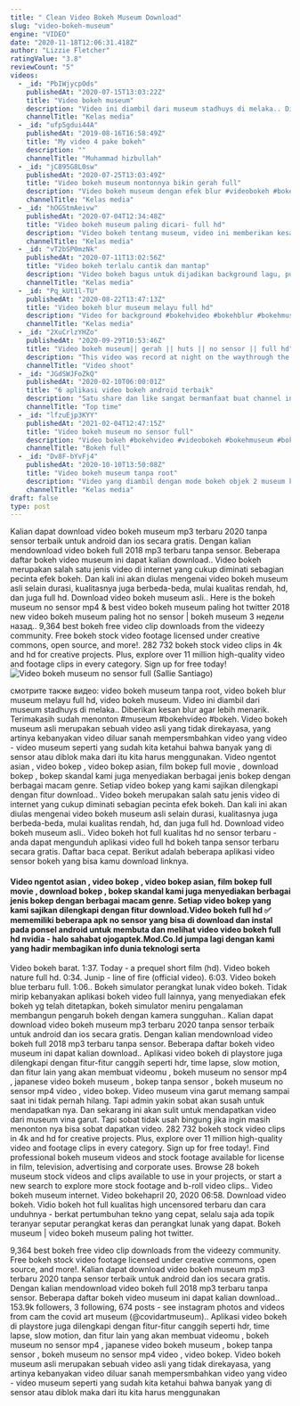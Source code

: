 ```yaml
---
title: " Clean Video Bokeh Museum Download"
slug: "video-bokeh-museum"
engine: "VIDEO"
date: "2020-11-18T12:06:31.418Z"
author: "Lizzie Fletcher"
ratingValue: "3.8"
reviewCount: "5"
videos:
  - _id: "PbIWjycpOds"
    publishedAt: "2020-07-15T13:03:22Z"
    title: "Video bokeh museum"
    description: "Video ini diambil dari museum stadhuys di melaka.. Diberikan kesan blur agar lebih menarik. Terimakasih sudah menonton #museum #bokehvideo #bokeh"
    channelTitle: "Kelas media"
  - _id: "ufp5gdui44A"
    publishedAt: "2019-08-16T16:58:49Z"
    title: "My video 4 pake bokeh"
    description: ""
    channelTitle: "Muhammad hizbullah"
  - _id: "jC895G8L0sw"
    publishedAt: "2020-07-25T13:03:49Z"
    title: "Video bokeh museum nontonnya bikin gerah full"
    description: "Video bokeh museum dengan efek blur #videobokeh #bokeh #bokehmuseum #bokehblur #bokehvideo #museum #videomuseum #gerah #kapalperang"
    channelTitle: "Kelas media"
  - _id: "hOGStmAeivw"
    publishedAt: "2020-07-04T12:34:48Z"
    title: "Video bokeh museum paling dicari- full hd"
    description: "Video bokeh tentang museum, video ini memberikan kesan blur agar terlihat keren #bokeh #museum #full #bokehvideo."
    channelTitle: "Kelas media"
  - _id: "vT2bSP0mzNk"
    publishedAt: "2020-07-11T13:02:56Z"
    title: "Video bokeh terlalu cantik dan mantap"
    description: "Video bokeh bagus untuk dijadikan background lagu, puisi, atau lainnya..Terimakasih #bokeh #background #mantap #loops #asap."
    channelTitle: "Kelas media"
  - _id: "Pq_kUt1l-TU"
    publishedAt: "2020-08-22T13:47:13Z"
    title: "Video bokeh blur museum melayu full hd"
    description: "Video for background #bokehvideo #bokehblur #bokehmuseum #bokehloop #bokehviral #bokehmelayu #bokeh2020 #bokehterbaru #bokehpalingdicari"
    channelTitle: "Kelas media"
  - _id: "2XuCrlzYHZo"
    publishedAt: "2020-09-29T10:53:46Z"
    title: "Video bokeh museum|| gerah || huts || no sensor || full hd"
    description: "This video was record at night on the waythrough the bokeh enjoy this video #ontheway #bokehvideo #nosensor #museum #gadiscantik #mobil #traficlight"
    channelTitle: "Video shoot"
  - _id: "JGdSWJFoZkQ"
    publishedAt: "2020-02-10T06:00:01Z"
    title: "6 aplikasi video bokeh android terbaik"
    description: "Satu share dan like sangat bermanfaat buat channel ini* #toptime - menyajikan berbagai informasi menarik mulai dari hal-hal unik, teknologi, kehidupan"
    channelTitle: "Top time"
  - _id: "lfzuEjp3KYY"
    publishedAt: "2021-02-04T12:47:15Z"
    title: "Video bokeh museum no sensor full"
    description: "Video bokeh #bokehvideo #videobokeh #bokehmuseum #bokehmantap."
    channelTitle: "Bokeh full"
  - _id: "Dv8F-bYvFj4"
    publishedAt: "2020-10-10T13:50:08Z"
    title: "Video bokeh museum tanpa root"
    description: "Video yang diambil dengan mode bokeh objek 2 museum keren.. #bokehvideo #bokehmantap #bokehmuseum #bokehkeren #bokehpalingdicari"
    channelTitle: "Kelas media"
draft: false
type: post
---
```


Kalian dapat download video bokeh museum mp3 terbaru 2020 tanpa sensor terbaik untuk android dan ios secara gratis. Dengan kalian mendownload video bokeh full 2018 mp3 terbaru tanpa sensor. Beberapa daftar bokeh video museum ini dapat kalian download.. Video bokeh merupakan salah satu jenis video di internet yang cukup diminati sebagian pecinta efek bokeh. Dan kali ini akan diulas mengenai video bokeh museum asli selain durasi, kualitasnya juga berbeda-beda, mulai kualitas rendah, hd, dan juga full hd. Download video bokeh museum asli.. Here is the bokeh museum no sensor mp4 &amp; best video bokeh museum paling hot twitter 2018 new video bokeh museum paling hot no sensor | bokeh museum  3 недели назад.. 9,364 best bokeh free video clip downloads from the videezy community. Free bokeh stock video footage licensed under creative commons, open source, and more!. 282 732 bokeh stock video clips in 4k and hd for creative projects. Plus, explore over 11 million high-quality video and footage clips in every category. Sign up for free today!
![Video bokeh museum no sensor full (Sallie Santiago)](https://i.ytimg.com/vi/lfzuEjp3KYY/hqdefault.jpg "Video bokeh museum no sensor full (George Houston)")

смотрите также видео: video bokeh museum tanpa root, video bokeh blur museum melayu full hd, video bokeh museum. Video ini diambil dari museum stadhuys di melaka.. Diberikan kesan blur agar lebih menarik. Terimakasih sudah menonton #museum #bokehvideo #bokeh. Video bokeh museum asli merupakan sebuah video asli yang tidak direkayasa, yang artinya kebanyakan video diluar sanah mempersmbahkan video yang video - video museum seperti yang sudah kita ketahui bahwa banyak yang di sensor atau diblok maka dari itu kita harus menggunakan. Video ngentot asian , video bokep , video bokep asian, film bokep full movie , download bokep , bokep skandal kami juga menyediakan berbagai jenis bokep dengan berbagai macam genre. Setiap video bokep yang kami sajikan dilengkapi dengan fitur download.. Video bokeh merupakan salah satu jenis video di internet yang cukup diminati sebagian pecinta efek bokeh. Dan kali ini akan diulas mengenai video bokeh museum asli selain durasi, kualitasnya juga berbeda-beda, mulai kualitas rendah, hd, dan juga full hd. Download video bokeh museum asli.. Video bokeh hot full kualitas hd no sensor terbaru - anda dapat mengunduh aplikasi video full hd bokeh tanpa sensor terbaru secara gratis. Daftar baca cepat. Berikut adalah beberapa aplikasi video sensor bokeh yang bisa kamu download linknya.
<!--inArticleAds-->

<!--galleryOne-->

#### Video ngentot asian , video bokep , video bokep asian, film bokep full movie , download bokep , bokep skandal kami juga menyediakan berbagai jenis bokep dengan berbagai macam genre. Setiap video bokep yang kami sajikan dilengkapi dengan fitur download.Video bokeh full hd ✅ mememiliki beberapa apk no sensor yang bisa di download dan instal pada ponsel android untuk membuta dan melihat video video bokeh full hd nvidia - halo sahabat ojogaptek.Mod.Co.Id jumpa lagi dengan kami yang hadir membagikan info dunia teknologi serta
<!--inArticleAds-->

<!--galleryTwo-->

Video bokeh barat. 1:37. Today - a prequel short film (hd). Video bokeh nature full hd. 0:34. Junip - line of fire (official video). 6:03. Video bokeh blue terbaru full. 1:06.. Bokeh simulator perangkat lunak video bokeh. Tidak mirip kebanyakan aplikasi bokeh video full lainnya, yang menyediakan efek bokeh yg telah ditetapkan, bokeh simulator meniru pengalaman membangun pengaruh bokeh dengan kamera sungguhan.. Kalian dapat download video bokeh museum mp3 terbaru 2020 tanpa sensor terbaik untuk android dan ios secara gratis. Dengan kalian mendownload video bokeh full 2018 mp3 terbaru tanpa sensor. Beberapa daftar bokeh video museum ini dapat kalian download.. Aplikasi video bokeh di playstore juga dilengkapi dengan fitur-fitur canggih seperti hdr, time lapse, slow motion, dan fitur lain yang akan membuat videomu , bokeh museum no sensor mp4 , japanese video bokeh museum , bokep tanpa sensor , bokeh museum no sensor mp4 video , video bokep. Video museum vina garut memang sampai saat ini tidak pernah hilang. Tapi admin yakin sobat akan susah untuk mendapatkan nya. Dan sekarang ini akan sulit untuk mendapatkan video dari museum vina garut. Tapi sobat tidak usah bingung jika ingin masih menonton nya bisa sobat dapatkan video. 282 732 bokeh stock video clips in 4k and hd for creative projects. Plus, explore over 11 million high-quality video and footage clips in every category. Sign up for free today!. Find professional bokeh museum videos and stock footage available for license in film, television, advertising and corporate uses. Browse 28 bokeh museum stock videos and clips available to use in your projects, or start a new search to explore more stock footage and b-roll video clips.. Video bokeh museum internet. Video bokehapril 20, 2020 06:58. Download video bokeh. Vidio bokeh hot full kualitas high uncensored terbaru dan cara unduhnya - berkat pertumbuhan tekno yang cepat, selalu saja ada topik teranyar seputar perangkat keras dan perangkat lunak yang dapat. Bokeh museum | video bokeh museum paling hot twitter.
<!--galleryThree-->

9,364 best bokeh free video clip downloads from the videezy community. Free bokeh stock video footage licensed under creative commons, open source, and more!. Kalian dapat download video bokeh museum mp3 terbaru 2020 tanpa sensor terbaik untuk android dan ios secara gratis. Dengan kalian mendownload video bokeh full 2018 mp3 terbaru tanpa sensor. Beberapa daftar bokeh video museum ini dapat kalian download.. 153.9k followers, 3 following, 674 posts - see instagram photos and videos from cam the covid art museum (@covidartmuseum).. Aplikasi video bokeh di playstore juga dilengkapi dengan fitur-fitur canggih seperti hdr, time lapse, slow motion, dan fitur lain yang akan membuat videomu , bokeh museum no sensor mp4 , japanese video bokeh museum , bokep tanpa sensor , bokeh museum no sensor mp4 video , video bokep. Video bokeh museum asli merupakan sebuah video asli yang tidak direkayasa, yang artinya kebanyakan video diluar sanah mempersmbahkan video yang video - video museum seperti yang sudah kita ketahui bahwa banyak yang di sensor atau diblok maka dari itu kita harus menggunakan